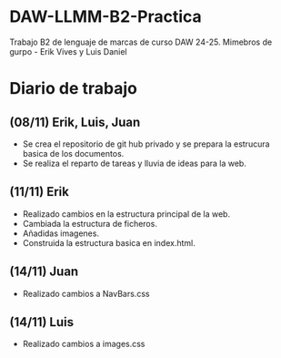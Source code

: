 # DAW-LLMM-B2-Practica
Trabajo B2 de lenguaje de marcas de curso DAW 24-25. Mimebros de gurpo - Erik Vives y Luis Daniel

# Diario de trabajo
## (08/11) Erik, Luis, Juan
- Se crea el repositorio de git hub privado y se prepara la estrucura basica de los documentos.
- Se realiza el reparto de tareas y lluvia de ideas para la web.

## (11/11) Erik
- Realizado cambios en la estructura principal de la web.
- Cambiada la estructura de ficheros.
- Añadidas imagenes.
- Construida la estructura basica en index.html.

## (14/11) Juan
- Realizado cambios a NavBars.css

## (14/11) Luis
- Realizado cambios a images.css